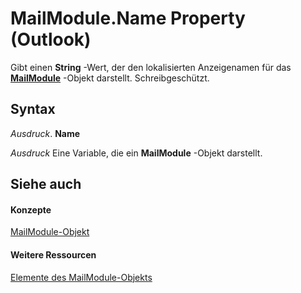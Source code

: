 
# MailModule.Name Property (Outlook)

Gibt einen  **String** -Wert, der den lokalisierten Anzeigenamen für das **[MailModule](df20efe5-be5c-952d-c6b7-20c20a83fda0.md)** -Objekt darstellt. Schreibgeschützt.


## Syntax

 _Ausdruck_. **Name**

 _Ausdruck_ Eine Variable, die ein **MailModule** -Objekt darstellt.


## Siehe auch


#### Konzepte


[MailModule-Objekt](df20efe5-be5c-952d-c6b7-20c20a83fda0.md)
#### Weitere Ressourcen


[Elemente des MailModule-Objekts](http://msdn.microsoft.com/library/a7ada12a-7075-b0ca-ec00-0556b7753747%28Office.15%29.aspx)